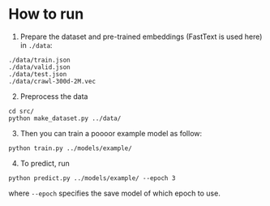 # How to run

1. Prepare the dataset and pre-trained embeddings (FastText is used here) in `./data`:

```
./data/train.json
./data/valid.json
./data/test.json
./data/crawl-300d-2M.vec
```

2. Preprocess the data
```
cd src/
python make_dataset.py ../data/
```

3. Then you can train a poooor example model as follow:
```
python train.py ../models/example/
```

4. To predict, run
```
python predict.py ../models/example/ --epoch 3
```
where `--epoch` specifies the save model of which epoch to use.
